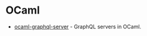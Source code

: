 # OCaml

- [ocaml-graphql-server](https://github.com/andreas/ocaml-graphql-server) - GraphQL servers in OCaml.
